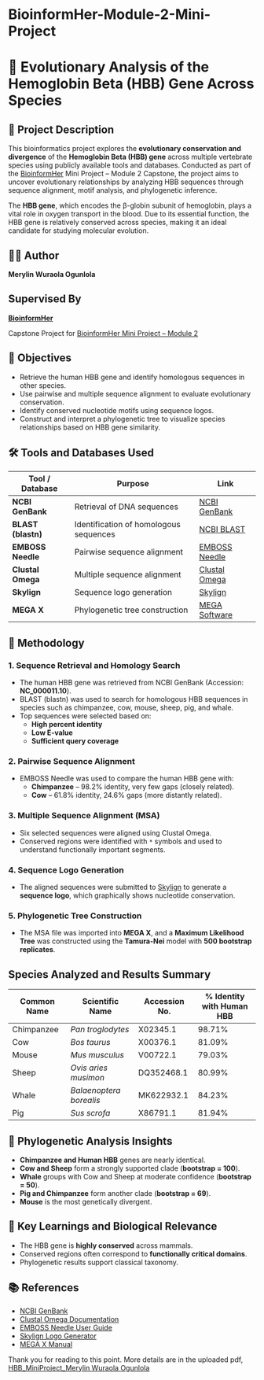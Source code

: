 # BioinformHer-Module-2-Mini-Project
# 🧬 Evolutionary Analysis of the Hemoglobin Beta (HBB) Gene Across Species

## 📖 Project Description

This bioinformatics project explores the **evolutionary conservation and divergence** of the **Hemoglobin Beta (HBB) gene** across multiple vertebrate species using publicly available tools and databases. Conducted as part of the [BioinformHer](https://github.com/BioinformHER/Module-2-Mini-Project/tree/main) Mini Project – Module 2 Capstone, the project aims to uncover evolutionary relationships by analyzing HBB sequences through sequence alignment, motif analysis, and phylogenetic inference.

The **HBB gene**, which encodes the β-globin subunit of hemoglobin, plays a vital role in oxygen transport in the blood. Due to its essential function, the HBB gene is relatively conserved across species, making it an ideal candidate for studying molecular evolution.

## 🧑‍🔬 Author
**Merylin Wuraola Ogunlola** 
## Supervised By
**[BioinformHer](https://www.linkedin.com/company/bioinformher/)**

Capstone Project for [BioinformHer Mini Project – Module 2](https://github.com/BioinformHER/Module-2-Mini-Project/tree/main)

## 🎯 Objectives

- Retrieve the human HBB gene and identify homologous sequences in other species.
- Use pairwise and multiple sequence alignment to evaluate evolutionary conservation.
- Identify conserved nucleotide motifs using sequence logos.
- Construct and interpret a phylogenetic tree to visualize species relationships based on HBB gene similarity.

## 🛠️ Tools and Databases Used

| Tool / Database | Purpose | Link |
|------------------|---------|------|
| **NCBI GenBank** | Retrieval of DNA sequences | [NCBI GenBank](https://www.ncbi.nlm.nih.gov/) |
| **BLAST (blastn)** | Identification of homologous sequences | [NCBI BLAST](https://blast.ncbi.nlm.nih.gov/Blast.cgi) |
| **EMBOSS Needle** | Pairwise sequence alignment | [EMBOSS Needle](https://www.ebi.ac.uk/Tools/psa/emboss_needle/) |
| **Clustal Omega** | Multiple sequence alignment | [Clustal Omega](https://www.ebi.ac.uk/Tools/msa/clustalo/) |
| **Skylign** | Sequence logo generation | [Skylign](https://skylign.org/) |
| **MEGA X** | Phylogenetic tree construction | [MEGA Software](https://www.megasoftware.net/) |

## 🔬 Methodology

### 1. Sequence Retrieval and Homology Search
- The human HBB gene was retrieved from NCBI GenBank (Accession: **NC_000011.10**).
- BLAST (blastn) was used to search for homologous HBB sequences in species such as chimpanzee, cow, mouse, sheep, pig, and whale.
- Top sequences were selected based on:
  - **High percent identity**
  - **Low E-value**
  - **Sufficient query coverage**

### 2. Pairwise Sequence Alignment
- EMBOSS Needle was used to compare the human HBB gene with:
  - **Chimpanzee** – 98.2% identity, very few gaps (closely related).
  - **Cow** – 61.8% identity, 24.6% gaps (more distantly related).

### 3. Multiple Sequence Alignment (MSA)
- Six selected sequences were aligned using Clustal Omega.
- Conserved regions were identified with `*` symbols and used to understand functionally important segments.

### 4. Sequence Logo Generation
- The aligned sequences were submitted to [Skylign](https://skylign.org/) to generate a **sequence logo**, which graphically shows nucleotide conservation.

### 5. Phylogenetic Tree Construction
- The MSA file was imported into **MEGA X**, and a **Maximum Likelihood Tree** was constructed using the **Tamura-Nei** model with **500 bootstrap replicates**.

## Species Analyzed and Results Summary

| Common Name | Scientific Name            | Accession No.   | % Identity with Human HBB |
|-------------|----------------------------|------------------|----------------------------|
| Chimpanzee  | *Pan troglodytes*          | X02345.1         | 98.71%                     |
| Cow         | *Bos taurus*               | X00376.1         | 81.09%                     |
| Mouse       | *Mus musculus*             | V00722.1         | 79.03%                     |
| Sheep       | *Ovis aries musimon*       | DQ352468.1       | 80.99%                     |
| Whale       | *Balaenoptera borealis*    | MK622932.1       | 84.23%                     |
| Pig         | *Sus scrofa*               | X86791.1         | 81.94%                     |

## 🌳 Phylogenetic Analysis Insights

- **Chimpanzee and Human HBB** genes are nearly identical.
- **Cow and Sheep** form a strongly supported clade (**bootstrap = 100**).
- **Whale** groups with Cow and Sheep at moderate confidence (**bootstrap = 50**).
- **Pig and Chimpanzee** form another clade (**bootstrap = 69**).
- **Mouse** is the most genetically divergent.

## 🧠 Key Learnings and Biological Relevance

- The HBB gene is **highly conserved** across mammals.
- Conserved regions often correspond to **functionally critical domains**.
- Phylogenetic results support classical taxonomy.


## 📚 References

- [NCBI GenBank](https://www.ncbi.nlm.nih.gov/genbank/)
- [Clustal Omega Documentation](https://www.ebi.ac.uk/Tools/msa/clustalo/)
- [EMBOSS Needle User Guide](https://www.ebi.ac.uk/Tools/psa/emboss_needle/)
- [Skylign Logo Generator](https://skylign.org/)
- [MEGA X Manual](https://www.megasoftware.net/)


Thank you for reading to this point. More details are in the uploaded pdf, [HBB_MiniProject_Merylin Wuraola Ogunlola](https://github.com/Merylin-O/BioinformHer-Module-2-Mini-Project/blob/main/HBB_MiniProject_Merylin%20Wuraola%20Ogunlola.pdf)
